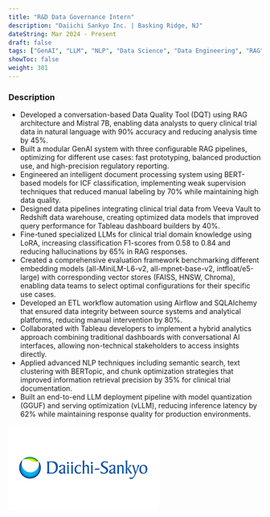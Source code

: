 ```yaml
---
title: "R&D Data Governance Intern"
description: "Daiichi Sankyo Inc. | Basking Ridge, NJ"
dateString: Mar 2024 - Present
draft: false
tags: ["GenAI", "LLM", "NLP", "Data Science", "Data Engineering", "RAG", "BERT", "Vector Databases", "ETL", "Redshift", "Fine-tuning", "Tableau", "Data Visualization"]
showToc: false
weight: 301
---
```


### Description

- Developed a conversation-based Data Quality Tool (DQT) using RAG architecture and Mistral 7B, enabling data analysts to query clinical trial data in natural language with 90% accuracy and reducing analysis time by 45%.
- Built a modular GenAI system with three configurable RAG pipelines, optimizing for different use cases: fast prototyping, balanced production use, and high-precision regulatory reporting.
- Engineered an intelligent document processing system using BERT-based models for ICF classification, implementing weak supervision techniques that reduced manual labeling by 70% while maintaining high data quality.
- Designed data pipelines integrating clinical trial data from Veeva Vault to Redshift data warehouse, creating optimized data models that improved query performance for Tableau dashboard builders by 40%.
- Fine-tuned specialized LLMs for clinical trial domain knowledge using LoRA, increasing classification F1-scores from 0.58 to 0.84 and reducing hallucinations by 65% in RAG responses.
- Created a comprehensive evaluation framework benchmarking different embedding models (all-MiniLM-L6-v2, all-mpnet-base-v2, intfloat/e5-large) with corresponding vector stores (FAISS, HNSW, Chroma), enabling data teams to select optimal configurations for their specific use cases.
- Developed an ETL workflow automation using Airflow and SQLAlchemy that ensured data integrity between source systems and analytical platforms, reducing manual intervention by 80%.
- Collaborated with Tableau developers to implement a hybrid analytics approach combining traditional dashboards with conversational AI interfaces, allowing non-technical stakeholders to access insights directly.
- Applied advanced NLP techniques including semantic search, text clustering with BERTopic, and chunk optimization strategies that improved information retrieval precision by 35% for clinical trial documentation.
- Built an end-to-end LLM deployment pipeline with model quantization (GGUF) and serving optimization (vLLM), reducing inference latency by 62% while maintaining response quality for production environments.

![](/experience/daiichi-sankyo/download.png#center)